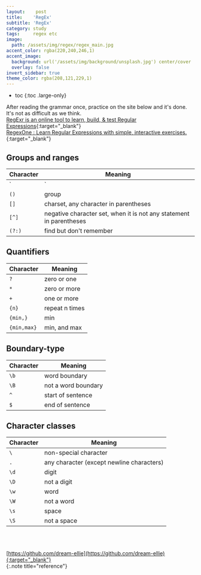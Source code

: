 ```yaml
---
layout:    post
title:    'RegEx'
subtitle: 'RegEx'
category: study
tags:     regex etc
image: 
  path: /assets/img/regex/regex_main.jpg
accent_color: rgba(220,240,246,1)
accent_image: 
  background: url('/assets/img/background/unsplash.jpg') center/cover 
  overlay: false
invert_sidebar: true
theme_color: rgba(208,121,229,1)
---
```


* toc
{:toc .large-only}

After reading the grammar once, practice on the site below and it's done.
It's not as difficult as we think.<br>
[RegExr is an online tool to learn, build, & test Regular Expressions](regexr.com/5mhou){:target="_blank"}<br>
[RegexOne : Learn Regular Expressions with simple, interactive exercises.](https://regexone.com/){:target="_blank"}<br>

## Groups and ranges

| Character | Meaning |
|--|--|
|`|`|or|
|`()`|group|
|`[]`|charset, any character in parentheses|
|`[^]`|	negative character set, when it is not any statement in parentheses|
|`(?:)`|	find but don't remember|

## Quantifiers

| Character | Meaning |
|--|--|
|`?`|	zero or one|
|`*`|	zero or more|
|`+`|	one or more|
|`{n}`|	repeat n times|
|`{min,}`|min|
|`{min,max}`|	min, and max|

## Boundary-type

| Character | Meaning |
|--|--|
|`\b`|word boundary|
|`\B`|not a word boundary|
|`^`|	start of sentence|
|`$`|	end of sentence|

## Character classes

| Character | Meaning |
|--|--|
|`\`|	non-special character|
|`.`|	any character (except newline characters)|
|`\d`|	digit|
|`\D`|not a digit|
|`\w`|	word|
|`\W`| not a word|
|`\s`|	space|
|`\S`|not a space|




<br>
<br>

[https://github.com/dream-ellie](https://github.com/dream-ellie){:target="_blank"}<br>
{:.note title="reference"}